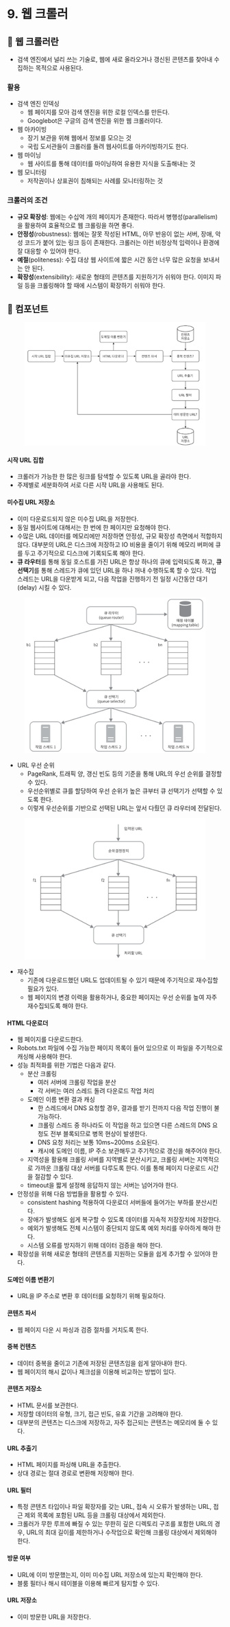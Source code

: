 # 9. 웹 크롤러

## 💬 웹 크롤러란

* 검색 엔진에서 널리 쓰는 기술로, 웹에 새로 올라오거나 갱신된 콘텐츠를 찾아내 수집하는 목적으로 사용된다.

### 활용

* 검색 엔진 인덱싱
  * 웹 페이지를 모아 검색 엔진을 위한 로컬 인덱스를 만든다.
  * Googlebot은 구글의 검색 엔진을 위한 웹 크롤러이다.
* 웹 아카이빙
  * 장기 보관을 위해 웹에서 정보를 모으는 것
  * 국립 도서관들이 크롤러를 돌려 웹사이트를 아카이빙하기도 한다.
* 웹 마이닝
  * 웹 사이트를 통해 데이터를 마이닝하여 유용한 지식을 도출해내는 것
* 웹 모니터링
  * 저작권이나 상표권이 침해되는 사례를 모니터링하는 것

### 크롤러의 조건

* **규모 확장성**: 웹에는 수십억 개의 페이지가 존재한다. 따라서 병행성(parallelism)을 활용하여 효율적으로 웹 크롤링을 하면 좋다.
* **안정성**(robustness): 웹에는 잘못 작성된 HTML, 아무 반응이 없는 서버, 장애, 악성 코드가 붙어 있는 링크 등이 존재한다. 크롤러는 이런 비정상적 입력이나 환경에 잘 대응할 수 있어야 한다.
* **예절**(politeness): 수집 대상 웹 사이트에 짧은 시간 동안 너무 많은 요청을 보내서는 안 된다.
* **확장성**(extensibility): 새로운 형태의 콘텐츠를 지원하기가 쉬워야 한다. 이미지 파일 등을 크롤링해야 할 때에 시스템이 확장하기 쉬워야 한다.

## 💬 컴포넌트

<figure><img src="../.gitbook/assets/image (18).png" alt=""><figcaption></figcaption></figure>

#### 시작 URL 집합

* 크롤러가 가능한 한 많은 링크를 탐색할 수 있도록 URL을 골라야 한다.
* 주제별로 세분화하여 서로 다른 시작 URL을 사용해도 된다.

#### 미수집 URL 저장소

* 이미 다운로드되지 않은 미수집 URL을 저장한다.
* 동일 웹사이트에 대해서는 한 번에 한 페이지만 요청해야 한다.
* 수많은 URL 데이터를 메모리에만 저장하면 안정성, 규모 확장성 측면에서 적합하지 않다. 대부분의 URL은 디스크에 저장하고 IO 비용을 줄이기 위해 메모리 버퍼에 큐를 두고 주기적으로 디스크에 기록되도록 해야 한다.
* **큐 라우터**를 통해 동일 호스트를 가진 URL은 항상 하나의 큐에 입력되도록 하고, **큐 선택기**를 통해 스레드가 큐에 있던 URL을 하나 꺼내 수행하도록 할 수 있다. 작업 스레드는 URL을 다운받게 되고, 다음 작업을 진행하기 전 일정 시간동안 대기(delay) 시킬 수 있다.

<figure><img src="../.gitbook/assets/image (19).png" alt=""><figcaption></figcaption></figure>

* URL 우선 순위
  * PageRank, 트래픽 양, 갱신 빈도 등의 기준을 통해 URL의 우선 순위를 결정할 수 있다.
  * 우선순위별로 큐를 할당하여 우선 순위가 높은 큐부터 큐 선택기가 선택할 수 있도록 한다.
  * 이렇게 우선순위를 기반으로 선택된 URL는 앞서 다뤘던 큐 라우터에 전달된다.

<figure><img src="../.gitbook/assets/image (21).png" alt=""><figcaption></figcaption></figure>

* 재수집
  * 기존에 다운로드했던 URL도 업데이트될 수 있기 때문에 주기적으로 재수집할 필요가 있다.
  * 웹 페이지의 변경 이력을 활용하거나, 중요한 페이지는 우선 순위를 높여 자주 재수집되도록 해야 한다.

#### HTML 다운로더

* 웹 페이지를 다운로드한다.
* Robots.txt 파일에 수집 가능한 페이지 목록이 들어 있으므로 이 파일을 주기적으로 캐싱해 사용해야 한다.
* 성능 최적화를 위한 기법은 다음과 같다.
  * 분산 크롤링
    * 여러 서버에 크롤링 작업을 분산
    * 각 서버는 여러 스레드 돌려 다운로드 작업 처리
  * 도메인 이름 변환 결과 캐싱
    * 한 스레드에서 DNS 요청할 경우, 결과를 받기 전까지 다음 작업 진행이 불가능하다.
    * 크롤링 스레드 중 하나라도 이 작업을 하고 있으면 다른 스레드의 DNS 요청도 전부 블록되므로 병목 현상이 발생한다.
    * DNS 요청 처리는 보통 10ms\~200ms 소요된다.
    * 캐시에 도메인 이름, IP 주소 보관해두고 주기적으로 갱신을 해주어야 한다.
  * 지역성을 활용해 크롤링 서버를 지역별로 분산시키고, 크롤링 서버는 지역적으로 가까운 크롤링 대상 서버를 다루도록 한다. 이를 통해 페이지 다운로드 시간을 절감할 수 있다.
  * timeout을 짧게 설정해 응답하지 않는 서버는 넘어가야 한다.
* 안정성을 위해 다음 방법들을 활용할 수 있다.
  * &#x20;consistent hashing 적용하여 다운로더 서버들에 들어가는 부하를 분산시킨다.
  * 장애가 발생해도 쉽게 복구할 수 있도록 데이터를 지속적 저장장치에 저장한다.
  * 예외가 발생해도 전체 시스템이 중단되지 않도록 예외 처리를 우아하게 해야 한다.
  * 시스템 오류를 방지하기 위해 데이터 검증을 해야 한다.
* 확장성을 위해 새로운 형태의 콘텐츠를 지원하는 모듈을 쉽게 추가할 수 있어야 한다.

#### 도메인 이름 변환기

* URL을 IP 주소로 변환 후 데이터를 요청하기 위해 필요하다.

#### 콘텐츠 파서

* 웹 페이지 다운 시 파싱과 검증 절차를 거치도록 한다.

#### 중복 컨텐츠

* 데이터 중복을 줄이고 기존에 저장된 콘텐츠임을 쉽게 알아내야 한다.
* 웹 페이지의 해시 값이나 체크섬을 이용해 비교하는 방법이 있다.

#### 콘텐츠 저장소

* HTML 문서를 보관한다.
* 저장할 데이터의 유형, 크기, 접근 빈도, 유효 기간을 고려해야 한다.
* 대부분의 콘텐츠는 디스크에 저장하고, 자주 접근되는 콘텐츠는 메모리에 둘 수 있다.

#### URL 추출기

* HTML 페이지를 파싱해 URL을 추출한다.
* 상대 경로는 절대 경로로 변환해 저장해야 한다.

#### URL 필터

* 특정 콘텐츠 타입이나 파일 확장자를 갖는 URL, 접속 시 오류가 발생하는 URL, 접근 제외 목록에 포함된 URL 등을 크롤링 대상에서 제외한다.
* 크롤러가 무한 루프에 빠질 수 있는 무한히 깊은 디렉토리 구조를 포함한 URL의 경우, URL의 최대 길이를 제한하거나 수작업으로 확인해 크롤링 대상에서 제외해야 한다.

#### 방문 여부

* URL에 이미 방문했는지, 이미 미수집 URL 저장소에 있는지 확인해야 한다.
* 블룸 필터나 해시 테이블을 이용해 빠르게 탐지할 수 있다.

#### URL 저장소

* 이미 방문한 URL을 저장한다.

























